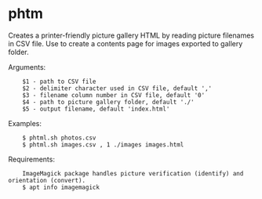 # phtm

Creates a printer-friendly picture gallery HTML by reading picture filenames in CSV file. Use to create a contents page for images exported to gallery folder. 

Arguments:
```
	$1 - path to CSV file
	$2 - delimiter character used in CSV file, default ','
	$3 - filename column number in CSV file, default '0'
	$4 - path to picture gallery folder, default './'
	$5 - output filename, default 'index.html'
```
Examples:
```
	$ phtml.sh photos.csv
	$ phtml.sh images.csv , 1 ./images images.html
```
Requirements:
```
	ImageMagick package handles picture verification (identify) and orientation (convert).
	$ apt info imagemagick
```

